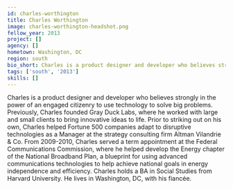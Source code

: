 ```yaml
---
id: charles-worthington
title: Charles Worthington
image: charles-worthington-headshot.png
fellow_year: 2013
project: []
agency: []
hometown: Washington, DC
region: south
bio_short: Charles is a product designer and developer who believes strongly in the power of an engaged citizenry to use technology to solve big problems.
tags: ['south', '2013']
skills: []
---
```


Charles is a product designer and developer who believes strongly in the power of an engaged citizenry to use technology to solve big problems.  Previously, Charles founded Gray Duck Labs, where he worked with large and small clients to bring innovative ideas to life.  Prior to striking out on his own, Charles helped Fortune 500 companies adapt to disruptive technologies as a Manager at the strategy consulting firm Altman Vilandrie & Co.  From 2009-2010, Charles served a term appointment at the Federal Communications Commission, where he helped develop the Energy chapter of the National Broadband Plan, a blueprint for using advanced communications technologies to help achieve national goals in energy independence and efficiency.  Charles holds a BA in Social Studies from Harvard University.  He lives in Washington, DC, with his fiancée.
